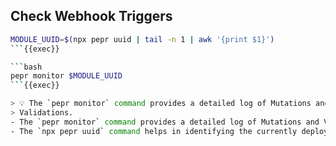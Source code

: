 ## Check Webhook Triggers

```bash
MODULE_UUID=$(npx pepr uuid | tail -n 1 | awk '{print $1}')
```{{exec}}

```bash
pepr monitor $MODULE_UUID
```{{exec}}

> 💡 The `pepr monitor` command provides a detailed log of Mutations and
> Validations.
- The `pepr monitor` command provides a detailed log of Mutations and Validations.
- The `npx pepr uuid` command helps in identifying the currently deployed modules and their details.

